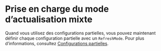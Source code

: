 # Prise en charge du mode d’actualisation mixte

Quand vous utilisez des configurations partielles, vous pouvez maintenant définir chaque configuration partielle avec un `RefreshMode`. Pour plus d’informations, consultez [Configurations partielles](https://msdn.microsoft.com/powershell/dsc/partialconfigs).



<!--HONumber=Jul16_HO1-->


